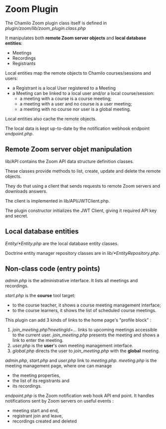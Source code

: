 # Zoom Plugin

The Chamilo Zoom plugin class itself is defined in _plugin/zoom/lib/zoom_plugin.class.php_

It manipulates both **remote Zoom server objects** and **local database entities**:
* Meetings
* Recordings
* Registrants

Local entities map the remote objects to Chamilo courses/sessions and users:
* a Registrant is a local User registered to a Meeting
* a Meeting can be linked to a local user and/or a local course/session:
  * a meeting with a course is a course meeting;
  * a meeting with a user and no course is a user meeting;
  * a meeting with no course nor user is a global meeting.

Local entities also cache the remote objects.

The local data is kept up-to-date by the notification webhook endpoint _endpoint.php_.

## Remote Zoom server objet manipulation

lib/API contains the Zoom API data structure definition classes.

These classes provide methods to list, create, update and delete the remote objects.

They do that using a client that sends requests to remote Zoom servers and downloads answers.

The client is implemented in lib/API/JWTClient.php.

The plugin constructor initializes the JWT Client, giving it required API key and secret.

## Local database entities

_Entity/*Entity.php_ are the local database entity classes.

Doctrine entity manager repository classes are in _lib/*EntityRepository.php_.

## Non-class code (entry points)

_admin.php_ is the administrative interface. It lists all meetings and recordings.

_start.php_ is the **course** tool target:
* to the course teacher, it shows a course meeting management interface;
* to the course learners, it shows the list of scheduled course meetings.

This plugin can add 3 kinds of links to the home page's "profile block" :
1. _join_meeting.php?meetingId=…_ links to upcoming meetings accessible to the current user.
_join_meeting.php_ presents the meeting and shows a link to enter the meeting.
2. _user.php_ is the **user**'s own meeting management interface.
3. _global.php_ directs the user to _join_meeting.php_ with the **global** meeting.

_admin.php_, _start.php_ and _user.php_ link to _meeting.php_.
_meeting.php_ is the meeting management page, where one can manage
* the meeting properties,
* the list of its registrants and
* its recordings.

_endpoint.php_ is the Zoom notification web hook API end point.
It handles notifications sent by Zoom servers on useful events :
* meeting start and end,
* registrant join and leave,
* recordings created and deleted